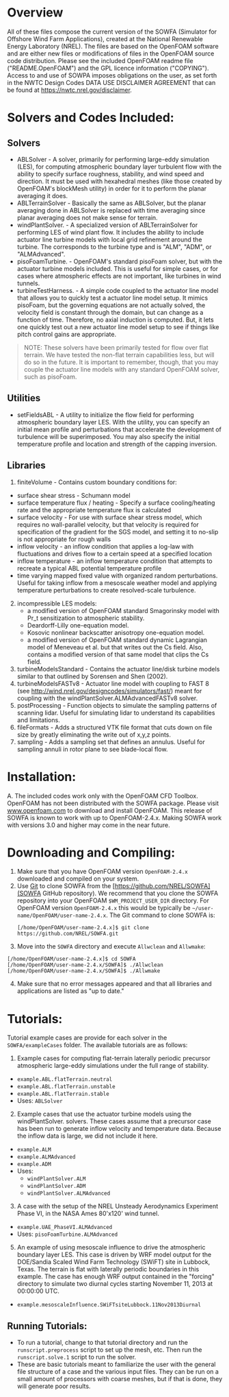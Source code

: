 # Overview
All of these files compose the current version of the SOWFA (Simulator for
Offshore Wind Farm Applications), created at the National Renewable Energy
Laboratory (NREL).  The files are based on the OpenFOAM software and are
either new files or modifications of files in the OpenFOAM source code
distribution. Please see the included OpenFOAM readme file
("README.OpenFOAM") and the GPL licence information ("COPYING"). Access
to and use of SOWPA imposes obligations on the user, as set forth in the
NWTC Design Codes DATA USE DISCLAIMER AGREEMENT that can be found at
<https://nwtc.nrel.gov/disclaimer>.

# Solvers and Codes Included:
## Solvers
 * ABLSolver - A  solver, primarily for performing large-eddy simulation
   (LES), for computing atmospheric boundary layer turbulent flow with
   the ability to specify surface roughness, stability, and wind speed
   and direction. It must be used with hexahedral meshes (like those
   created by OpenFOAM's blockMesh utility) in order for it to perform
   the planar averaging it does.
 * ABLTerrainSolver - Basically the same as ABLSolver, but the planar
   averaging done in ABLSolver is replaced with time averaging since
   planar averaging does not make sense for terrain.
 * windPlantSolver.<X> - A specialized version of ABLTerrainSolver for
   performing LES of wind plant flow.  It includes the ability to
   include actuator line turbine models with local grid refinement
   around the turbine. The <X> corresponds to the turbine type and is
   "ALM", "ADM", or "ALMAdvanced".
 * pisoFoamTurbine.<X> - OpenFOAM's standard pisoFoam solver, but with the
   actuator turbine models included.  This is useful for simple cases, or
   for cases where atmospheric effects are not important, like turbines
   in wind tunnels.
 * turbineTestHarness.<X> - A simple code coupled to the actuator line model
   that allows you to quickly test a actuator line model setup.  It mimics
   pisoFoam, but the governing equations are not actually solved, the
   velocity field is constant through the domain, but can change as a
   function of time.  Therefore, no axial induction is computed.  But, it
   lets one quickly test out a new actuator line model setup to see if
   things like pitch control gains are appropriate.

> NOTE:  These solvers have been primarily tested for flow over flat terrain.
We have tested the non-flat terrain capabilities less, but will do so in the
future.  It is important to remember, though, that you may couple the
actuator line models with any standard OpenFOAM solver, such as pisoFoam.



## Utilities
 * setFieldsABL - A utility to initialize the flow field for performing
   atmospheric boundary layer LES.  With the utility, you can specify
   an initial mean profile and perturbations that accelerate the
   development of turbulence will be superimposed.  You may also
   specify the initial temperature profile and location and strength
   of the capping inversion.
   
##  Libraries
1. finiteVolume - Contains custom boundary conditions for:
 * surface shear stress - Schumann model
 * surface temperature flux / heating - Specify a surface cooling/heating
 rate and the appropriate temperature flux is calculated
 * surface velocity - For use with surface shear stress model, which
 requires no wall-parallel velocity, but that velocity   is required for
 specification of the gradient for the SGS model, and setting it to
 no-slip is not appropriate for rough walls
 * inflow velocity - an inflow condition that applies a log-law with
 fluctuations and drives flow to a certain speed at a specified location
 * inflow temperature - an inflow temperature condition that attempts to
 recreate a typical ABL potential temperature profile
 * time varying mapped fixed value with organized random perturbations.
 Useful for taking inflow from a mesoscale weather model and applying
 temperature perturbations to create resolved-scale turbulence.
2. incompressible LES models:
     * a modified version of OpenFOAM standard Smagorinsky model with Pr_t
   sensitization to atmospheric stability.
     * Deardorff-Lilly one-equation model.
     * Kosovic nonlinear backscatter anisotropy one-equation model.
     * a modified version of OpenFOAM standard dynamic Lagrangian model of
       Meneveau et al. but  that writes out the Cs field.  Also, contains a
       modified version of that same model that clips the Cs field.
3. turbineModelsStandard - Contains the actuator line/disk turbine
   models similar to that outlined by Sorensen and Shen (2002).
4. turbineModelsFASTv8 - Actuator line model with coupling to FAST 8
   (see http://wind.nrel.gov/designcodes/simulators/fast/) meant for
   coupling with the windPlantSolver.ALMAdvancedFASTv8 solver.
5. postProcessing - Function objects to simulate the sampling patterns
   of scanning lidar.  Useful for simulating lidar to understand its
   capabilities and limitations.
6. fileFormats - Adds a structured VTK file format that cuts down
   on file size by greatly eliminating the write out of x,y,z points.
7. sampling - Adds a sampling set that defines an annulus.  Useful
   for sampling annuli in rotor plane to see blade-local flow.

# Installation:
A. The included codes work only with the OpenFOAM CFD Toolbox.  OpenFOAM has
not been distributed with the SOWFA package.  Please visit www.openfoam.com
to download and install OpenFOAM.  This release of SOWFA is known to work
with up to OpenFOAM-2.4.x.  Making SOWFA work with versions 3.0 and higher
may come in the near future.


# Downloading and Compiling:
1.  Make sure that you have OpenFOAM version `OpenFOAM-2.4.x` downloaded and
    compiled on your system.
2.  Use [Git](https://git-scm.com/) to clone SOWFA from the [https://github.com/NREL/SOWFA](SOWFA GitHub
    repository). We recommend that you clone the SOWFA repository into your
    OpenFOAM `$WM_PROJECT_USER_DIR` directory. For OpenFOAM version
    `OpenFOAM-2.4.x` this would be typically be
    `~/user-name/OpenFOAM/user-name-2.4.x`. The Git command to clone SOWFA is:
    ```
    [/home/OpenFOAM/user-name-2.4.x]$ git clone https://github.com/NREL/SOWFA.git
    ```
3.  Move into the `SOWFA` directory and execute `Allwclean` and `Allwmake`:
```
[/home/OpenFOAM/user-name-2.4.x]$ cd SOWFA
[/home/OpenFOAM/user-name-2.4.x/SOWFA]$ ./Allwclean
[/home/OpenFOAM/user-name-2.4.x/SOWFA]$ ./Allwmake
```
4.  Make sure that no error messages appeared and that all libraries
    and applications are listed as "up to date."

# Tutorials:
Tutorial example cases are provide for each solver in the `SOWFA/exampleCases` folder. The available tutorials are
as follows:
1. Example cases for computing flat-terrain laterally periodic precursor
  atmospheric large-eddy simulations under the full range of stability.
 * `example.ABL.flatTerrain.neutral`
 * `example.ABL.flatTerrain.unstable`
 * `example.ABL.flatTerrain.stable`
 * Uses: `ABLSolver`

2. Example cases that use the actuator turbine models using the
  windPlantSolver.<X> solvers.  These cases assume that a precursor
  case has been run to generate inflow velocity and temperature
  data.  Because the inflow data is large, we did not include it here.
 * `example.ALM`
 * `example.ALMAdvanced`
 * `example.ADM`
 * Uses:
     * `windPlantSolver.ALM`
     * `windPlantSolver.ADM`
     * `windPlantSolver.ALMAdvanced`
3. A case with the setup of the NREL Unsteady Aerodynamics Experiment
  Phase VI, in the NASA Ames 80'x120' wind tunnel.
 * `example.UAE_PhaseVI.ALMAdvanced`
 * Uses: `pisoFoamTurbine.ALMAdvanced`

5. An example of using mesoscale influence to drive the atmospheric
 boundary layer LES.  This case is driven by WRF model output
 for the DOE/Sandia Scaled Wind Farm Technology (SWiFT) site in
 Lubbock, Texas.  The terrain is flat with laterally periodic
 boundaries in this example.  The case has enough WRF output
 contained in the "forcing" directory to simulate two diurnal
 cycles starting November 11, 2013 at 00:00:00 UTC.
 * `example.mesoscaleInfluence.SWiFTsiteLubbock.11Nov2013Diurnal`

## Running Tutorials:
* To run a tutorial, change to that tutorial directory and run the
`runscript.preprocess` script to set up the mesh, etc.  Then run the
`runscript.solve.1` script to run the solver.
* These are basic tutorials meant to familiarize the user with the
general file structure of a case and the various input files.  They
can be run on a small amount of processors with coarse meshes, but if
that is done, they will generate poor results.
